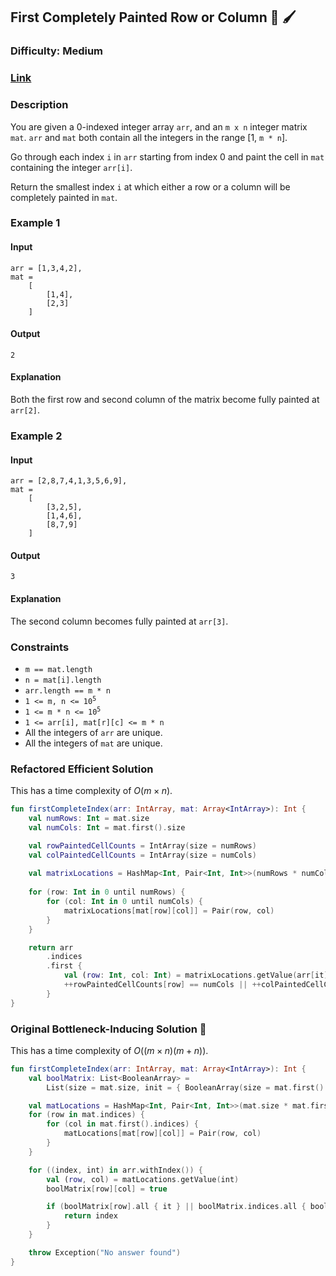 ## First Completely Painted Row or Column :art: :paintbrush:
### Difficulty: Medium
### [Link](https://leetcode.com/problems/first-completely-painted-row-or-column/)

### Description

You are given a 0-indexed integer array `arr`, and an `m x n` integer matrix `mat`. `arr` and `mat` both contain all the integers in the range [1, `m * n`].

Go through each index `i` in `arr` starting from index 0 and paint the cell in `mat` containing the integer `arr[i]`.

Return the smallest index `i` at which either a row or a column will be completely painted in `mat`.

### Example 1

#### Input

```
arr = [1,3,4,2],
mat =
    [
        [1,4],
        [2,3]
    ]
```

#### Output
`2`

#### Explanation

Both the first row and second column of the matrix become fully painted at `arr[2]`.

### Example 2

#### Input

```
arr = [2,8,7,4,1,3,5,6,9],
mat =
    [
        [3,2,5],
        [1,4,6],
        [8,7,9]
    ]
```

#### Output
`3`

#### Explanation

The second column becomes fully painted at `arr[3]`.

### Constraints
- `m == mat.length`
- `n = mat[i].length`
- `arr.length == m * n`
- <code>1 <= m, n <= 10<sup>5</sup></code>
- <code>1 <= m * n <= 10<sup>5</sup></code>
- `1 <= arr[i], mat[r][c] <= m * n`
- All the integers of `arr` are unique.
- All the integers of `mat` are unique.

### Refactored Efficient Solution

This has a time complexity of $O(m \times n)$.

```kotlin
fun firstCompleteIndex(arr: IntArray, mat: Array<IntArray>): Int {
    val numRows: Int = mat.size
    val numCols: Int = mat.first().size

    val rowPaintedCellCounts = IntArray(size = numRows)
    val colPaintedCellCounts = IntArray(size = numCols)
    
    val matrixLocations = HashMap<Int, Pair<Int, Int>>(numRows * numCols)
    
    for (row: Int in 0 until numRows) {
        for (col: Int in 0 until numCols) {
            matrixLocations[mat[row][col]] = Pair(row, col)
        }
    }

    return arr
        .indices
        .first {
            val (row: Int, col: Int) = matrixLocations.getValue(arr[it])
            ++rowPaintedCellCounts[row] == numCols || ++colPaintedCellCounts[col] == numRows
        }
}
```

### Original Bottleneck-Inducing Solution :champagne:

This has a time complexity of $O((m \times n)(m + n))$.

```kotlin
fun firstCompleteIndex(arr: IntArray, mat: Array<IntArray>): Int {
    val boolMatrix: List<BooleanArray> =
        List(size = mat.size, init = { BooleanArray(size = mat.first().size) })

    val matLocations = HashMap<Int, Pair<Int, Int>>(mat.size * mat.first().size)
    for (row in mat.indices) {
        for (col in mat.first().indices) {
            matLocations[mat[row][col]] = Pair(row, col)
        }
    }

    for ((index, int) in arr.withIndex()) {
        val (row, col) = matLocations.getValue(int)
        boolMatrix[row][col] = true

        if (boolMatrix[row].all { it } || boolMatrix.indices.all { boolMatrix[it][col] }) {
            return index
        }
    }

    throw Exception("No answer found")
}
```
